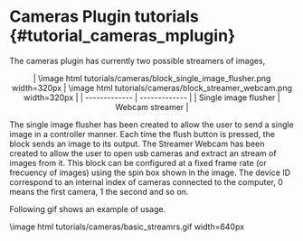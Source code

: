 Cameras Plugin tutorials {#tutorial_cameras_mplugin}
=====================

The cameras plugin has currently two possible streamers of images, 

<center>
| \image html tutorials/cameras/block_single_image_flusher.png width=320px  | \image html tutorials/cameras/block_streamer_webcam.png width=320px |
| ------------- | ------------- |
|  Single image flusher | Webcam streamer  |
</center>

The single image flusher has been created to allow the user to send a single image in a controller manner. Each time the flush button is pressed, the block sends an image to its output. The Streamer Webcam has been created to allow the user to open usb cameras and extract an stream of images from it. This block can be configured at a fixed frame rate (or frecuency of images) using the spin box shown in the image. The device ID correspond to an internal index of cameras connected to the computer, 0 means the first camera, 1 the second and so on.


Following gif shows an example of usage.

\image html tutorials/cameras/basic_streamrs.gif width=640px
